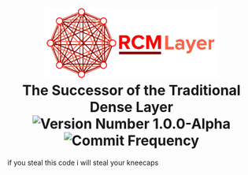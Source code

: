 <h1 align="center">
  <picture>
    <img alt="RCM Layer Logo" width="70%" height="70%" src="/docs/img/RCM%20Layer%20Logo.png">
  </picture>
  <br>
  The Successor of the Traditional Dense Layer
  <br>
  <img src="https://img.shields.io/badge/version-1.0.0--alpha-red?style=for-the-badge" alt="Version Number 1.0.0-Alpha">
  <img src="https://img.shields.io/github/commit-activity/y/Hudson-Liu/rcm-layer?style=for-the-badge" alt="Commit Frequency">
</h1>


if you steal this code i will steal your kneecaps
